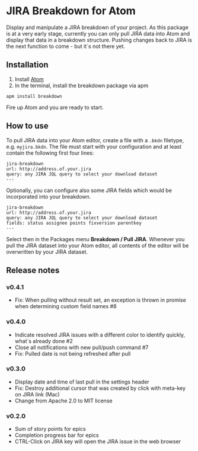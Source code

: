 # JIRA Breakdown for Atom

Display and manipulate a JIRA breakdown of your project. As this package is at a very early stage, currently you can only pull JIRA data into Atom and display that data in a breakdown structure. Pushing changes back to JIRA is the next function to come - but it´s not there yet.

## Installation

1. Install [Atom](https://atom.io)
2. In the terminal, install the breakdown package via apm

```
apm install breakdown
```

Fire up Atom and you are ready to start.

## How to use

To pull JIRA data into your Atom editor, create a file with a `.bkdn` filetype, e.g. `myjira.bkdn`. The file must start with your configuration and at least contain the following first four lines:

```
jira-breakdown
url: http://address.of.your.jira
query: any JIRA JQL query to select your download dataset
---
```

Optionally, you can configure also some JIRA fields which would be incorporated into your breakdown.

```
jira-breakdown
url: http://address.of.your.jira
query: any JIRA JQL query to select your download dataset
fields: status assignee points fixversion parentkey
---
```

Select then in the Packages menu **Breakdown / Pull JIRA**. Whenever you pull the JIRA dataset into your Atom editor, all contents of the editor will be overwritten by your JIRA dataset.

## Release notes

### v0.4.1

- Fix: When pulling without result set, an exception is thrown in promise when determining custom field names #8

### v0.4.0

- Indicate resolved JIRA issues with a different color to identify quickly, what´s already done #2
- Close all notifications with new pull/push command #7
- Fix: Pulled date is not being refreshed after pull

### v0.3.0

- Display date and time of last pull in the settings header
- Fix: Destroy additional cursor that was created by click with meta-key on JIRA link (Mac)
- Change from Apache 2.0 to MIT license

### v0.2.0

- Sum of story points for epics
- Completion progress bar for epics
- CTRL-Click on JIRA key will open the JIRA issue in the web browser
